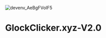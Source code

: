 ![devenv_AeBgFVoIF5](https://user-images.githubusercontent.com/66917888/133544466-26ceb1bc-9976-46d3-a7cb-6aeff24a29ca.png)
# GlockClicker.xyz-V2.0
